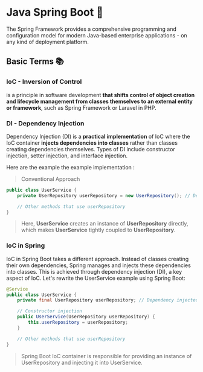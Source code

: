 # Java Spring Boot 🍃

The Spring Framework provides a comprehensive programming and configuration model for modern Java-based enterprise applications - on any kind of deployment platform.

## Basic Terms 📚

### IoC - Inversion of Control

is a principle in software development **that shifts control of object creation and lifecycle management from classes themselves to an external entity or framework**, such as Spring Framework or Laravel in PHP.

### DI - Dependency Injection

Dependency Injection (DI) is a **practical implementation** of IoC where the IoC container **injects dependencies into classes** rather than classes creating dependencies themselves. Types of DI include constructor injection, setter injection, and interface injection.

Here are the example the example implementation :

> Conventional Approach

```java
public class UserService {
    private UserRepository userRepository = new UserRepository(); // Dependency created directly

    // Other methods that use userRepository
}
```

> Here, **UserService** creates an instance of **UserRepository** directly, which makes **UserService** tightly coupled to **UserRepository**.

### IoC in Spring

IoC in Spring Boot takes a different approach. Instead of classes creating their own dependencies, Spring manages and injects these dependencies into classes. This is achieved through dependency injection (DI), a key aspect of IoC. Let's rewrite the UserService example using Spring Boot:

```java
@Service
public class UserService {
    private final UserRepository userRepository; // Dependency injected

    // Constructor injection
    public UserService(UserRepository userRepository) {
        this.userRepository = userRepository;
    }

    // Other methods that use userRepository
}

```

> Spring Boot IoC container is responsible for providing an instance of UserRepository and injecting it into UserService.
